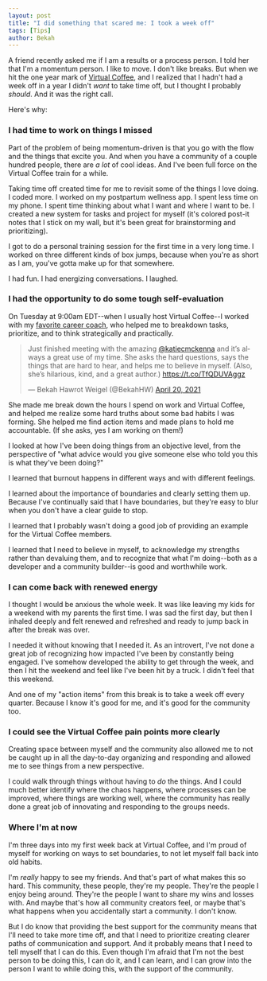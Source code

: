 ```yaml
---
layout: post
title: "I did something that scared me: I took a week off"
tags: [Tips]
author: Bekah
---
```


A friend recently asked me if I am a results or a process person. I told her that I'm a momentum person. I like to move. I don't like breaks. But when we hit the one year mark of [Virtual Coffee](https://virtualcoffee.io/), and I realized that I hadn't had a week off in a year I didn't _want_ to take time off, but I thought I probably _should_. And it was the right call.

Here's why:

### I had time to work on things I missed

Part of the problem of being momentum-driven is that you go with the flow and the things that excite you. And when you have a community of a couple hundred people, there are _a lot_ of cool ideas. And I've been full force on the Virtual Coffee train for a while.

Taking time off created time for me to revisit some of the things I love doing. I coded more. I worked on my postpartum wellness app. I spent less time on my phone. I spent time thinking about what I want and where I want to be. I created a new system for tasks and project for myself (it's colored post-it notes that I stick on my wall, but it's been great for brainstorming and prioritizing).

I got to do a personal training session for the first time in a very long time. I worked on three different kinds of box jumps, because when you're as short as I am, you've gotta make up for that somewhere.

I had fun. I had energizing conversations. I laughed.

### I had the opportunity to do some tough self-evaluation

On Tuesday at 9:00am EDT--when I usually host Virtual Coffee--I worked with my [favorite career coach](https://katiecmckenna.com/), who helped me to breakdown tasks, prioritize, and to think strategically and practically.

<blockquote class="twitter-tweet"><p lang="en" dir="ltr">Just finished meeting with the amazing <a href="https://twitter.com/katiecmckenna?ref_src=twsrc%5Etfw">@katiecmckenna</a> and it’s always a great use of my time. She asks the hard questions, says the things that are hard to hear, and helps me to believe in myself. (Also, she’s hilarious, kind, and a great author.) <a href="https://t.co/TfQDUVAggz">https://t.co/TfQDUVAggz</a></p>&mdash; Bekah Hawrot Weigel (@BekahHW) <a href="https://twitter.com/BekahHW/status/1384513366190866436?ref_src=twsrc%5Etfw">April 20, 2021</a></blockquote> <script async src="https://platform.twitter.com/widgets.js" charset="utf-8"></script>

She made me break down the hours I spend on work and Virtual Coffee, and helped me realize some hard truths about some bad habits I was forming. She helped me find action items and made plans to hold me accountable. (If she asks, yes I am working on them!)

I looked at how I've been doing things from an objective level, from the perspective of "what advice would you give someone else who told you this is what they've been doing?"

I learned that burnout happens in different ways and with different feelings.

I learned about the importance of boundaries and clearly setting them up. Because I've continually said that I have boundaries, but they're easy to blur when you don't have a clear guide to stop.

I learned that I probably wasn't doing a good job of providing an example for the Virtual Coffee members.

I learned that I need to believe in myself, to acknowledge my strengths rather than devaluing them, and to recognize that what I'm doing--both as a developer and a community builder--is good and worthwhile work.

### I can come back with renewed energy

I thought I would be anxious the whole week. It was like leaving my kids for a weekend with my parents the first time. I was sad the first day, but then I inhaled deeply and felt renewed and refreshed and ready to jump back in after the break was over.

I needed it without knowing that I needed it. As an introvert, I've not done a great job of recognizing how impacted I've been by constantly being engaged. I've somehow developed the ability to get through the week, and then I hit the weekend and feel like I've been hit by a truck. I didn't feel that this weekend.

And one of my "action items" from this break is to take a week off every quarter. Because I know it's good for me, and it's good for the community too.

### I could see the Virtual Coffee pain points more clearly

Creating space between myself and the community also allowed me to not be caught up in all the day-to-day organizing and responding and allowed me to see things from a new perspective.

I could walk through things without having to _do_ the things. And I could much better identify where the chaos happens, where processes can be improved, where things are working well, where the community has really done a great job of innovating and responding to the groups needs.

### Where I'm at now

I'm three days into my first week back at Virtual Coffee, and I'm proud of myself for working on ways to set boundaries, to not let myself fall back into old habits.

I'm _really_ happy to see my friends. And that's part of what makes this so hard. This community, these people, they're my people. They're the people I enjoy being around. They're the people I want to share my wins and losses with. And maybe that's how all community creators feel, or maybe that's what happens when you accidentally start a community. I don't know.

But I do know that providing the best support for the community means that I'll need to take more time off, and that I need to prioritize creating clearer paths of communication and support. And it probably means that I need to tell myself that I can do this. Even though I'm afraid that I'm not the best person to be doing this, I can do it, and I can learn, and I can grow into the person I want to while doing this, with the support of the community.
